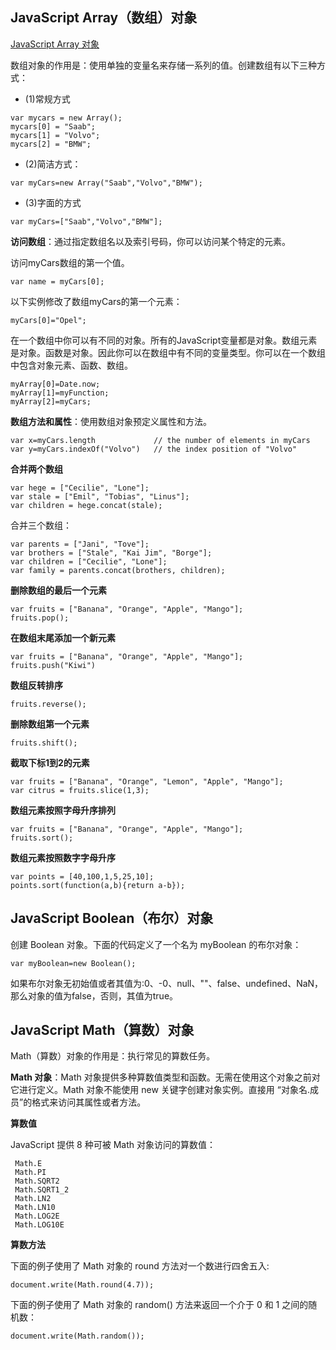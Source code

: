 ## JavaScript Array（数组）对象

[JavaScript Array 对象](https://www.w3cschool.cn/jsref/jsref-obj-array.html)

数组对象的作用是：使用单独的变量名来存储一系列的值。创建数组有以下三种方式：

* (1)常规方式

```
var mycars = new Array();
mycars[0] = "Saab";
mycars[1] = "Volvo";
mycars[2] = "BMW";
```

* (2)简洁方式：

```
var myCars=new Array("Saab","Volvo","BMW");
```

* (3)字面的方式

```
var myCars=["Saab","Volvo","BMW"];
```

**访问数组**：通过指定数组名以及索引号码，你可以访问某个特定的元素。

访问myCars数组的第一个值。

```
var name = myCars[0];
```

以下实例修改了数组myCars的第一个元素：

```
myCars[0]="Opel";
```

在一个数组中你可以有不同的对象。所有的JavaScript变量都是对象。数组元素是对象。函数是对象。因此你可以在数组中有不同的变量类型。你可以在一个数组中包含对象元素、函数、数组。

```
myArray[0]=Date.now;
myArray[1]=myFunction;
myArray[2]=myCars; 
```

**数组方法和属性**：使用数组对象预定义属性和方法。

```
var x=myCars.length             // the number of elements in myCars
var y=myCars.indexOf("Volvo")   // the index position of "Volvo"
```

**合并两个数组**

```
var hege = ["Cecilie", "Lone"];
var stale = ["Emil", "Tobias", "Linus"];
var children = hege.concat(stale);
```

合并三个数组：

```
var parents = ["Jani", "Tove"];
var brothers = ["Stale", "Kai Jim", "Borge"];
var children = ["Cecilie", "Lone"];
var family = parents.concat(brothers, children);
```

**删除数组的最后一个元素**

```
var fruits = ["Banana", "Orange", "Apple", "Mango"];
fruits.pop();
```

**在数组末尾添加一个新元素**

```
var fruits = ["Banana", "Orange", "Apple", "Mango"];
fruits.push("Kiwi")
```

**数组反转排序**

```
fruits.reverse();
```

**删除数组第一个元素**

```
fruits.shift();
```

**截取下标1到2的元素**

```
var fruits = ["Banana", "Orange", "Lemon", "Apple", "Mango"];
var citrus = fruits.slice(1,3);
```

**数组元素按照字母升序排列**

```
var fruits = ["Banana", "Orange", "Apple", "Mango"];
fruits.sort();
```

**数组元素按照数字字母升序**

```
var points = [40,100,1,5,25,10];
points.sort(function(a,b){return a-b});
```
  
## JavaScript Boolean（布尔）对象

创建 Boolean 对象。下面的代码定义了一个名为 myBoolean 的布尔对象：

```
var myBoolean=new Boolean();
```
如果布尔对象无初始值或者其值为:0、-0、null、""、false、undefined、NaN，那么对象的值为false，否则，其值为true。

## JavaScript Math（算数）对象

Math（算数）对象的作用是：执行常见的算数任务。

**Math 对象**：Math 对象提供多种算数值类型和函数。无需在使用这个对象之前对它进行定义。Math 对象不能使用 new 关键字创建对象实例。直接用 “对象名.成员”的格式来访问其属性或者方法。

**算数值**

JavaScript 提供 8 种可被 Math 对象访问的算数值：

```
 Math.E
 Math.PI
 Math.SQRT2
 Math.SQRT1_2
 Math.LN2
 Math.LN10
 Math.LOG2E
 Math.LOG10E
```

**算数方法**

下面的例子使用了 Math 对象的 round 方法对一个数进行四舍五入:

```
document.write(Math.round(4.7));
```

下面的例子使用了 Math 对象的 random() 方法来返回一个介于 0 和 1 之间的随机数：

```
document.write(Math.random());
```





